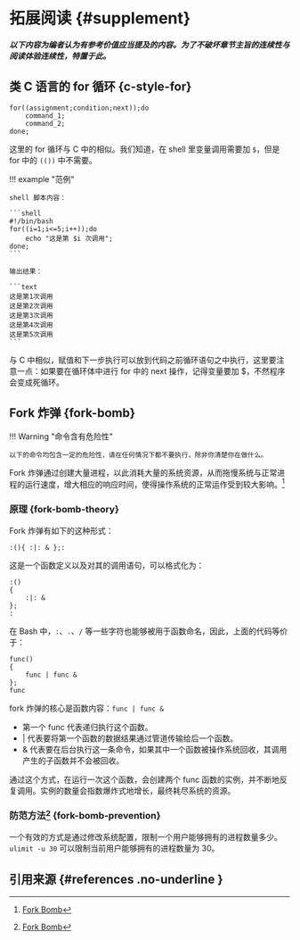 # 拓展阅读 {#supplement}

**_以下内容为编者认为有参考价值应当提及的内容。为了不破坏章节主旨的连续性与阅读体验连续性，特置于此。_**

## 类 C 语言的 for 循环 {c-style-for}

```shell
for((assignment;condition;next));do
    command_1;
    command_2;
done;
```

这里的 for 循环与 C 中的相似。我们知道，在 shell 里变量调用需要加 `$`，但是 for 中的 `(())` 中不需要。

!!! example "范例"

    shell 脚本内容：

    ```shell
    #!/bin/bash
    for((i=1;i<=5;i++));do
        echo "这是第 $i 次调用";
    done;
    ```

    输出结果：

    ```text
    这是第1次调用
    这是第2次调用
    这是第3次调用
    这是第4次调用
    这是第5次调用
    ```

与 C 中相似，赋值和下一步执行可以放到代码之前循环语句之中执行，这里要注意一点：如果要在循环体中进行 for 中的 next 操作，记得变量要加 $，不然程序会变成死循环。

## Fork 炸弹 {fork-bomb}

!!! Warning "命令含有危险性"

    以下的命令均包含一定的危险性，请在任何情况下都不要执行，除非你清楚你在做什么。

Fork 炸弹通过创建大量进程，以此消耗大量的系统资源，从而拖慢系统与正常进程的运行速度，增大相应的响应时间，使得操作系统的正常运作受到较大影响。[^1]

### 原理 {fork-bomb-theory}

Fork 炸弹有如下的这种形式：

```shell
:(){ :|: & };:
```

这是一个函数定义以及对其的调用语句，可以格式化为：

```shell
:()
{
    :|: &
};
:
```

在 Bash 中，`:`、`.`、`/` 等一些字符也能够被用于函数命名，因此，上面的代码等价于：

```shell
func()
{
    func | func &
};
func
```

fork 炸弹的核心是函数内容：`func | func &`

- 第一个 func 代表递归执行这个函数。
- | 代表要将第一个函数的数据结果通过管道传输给后一个函数。
- & 代表要在后台执行这一条命令，如果其中一个函数被操作系统回收，其调用产生的子函数并不会被回收。

通过这个方式，在运行一次这个函数，会创建两个 func 函数的实例，并不断地反复调用。实例的数量会指数爆炸式地增长，最终耗尽系统的资源。

### 防范方法[^1] {fork-bomb-prevention}

一个有效的方式是通过修改系统配置，限制一个用户能够拥有的进程数量多少。`ulimit -u 30` 可以限制当前用户能够拥有的进程数量为 30。

## 引用来源 {#references .no-underline }

[^1]: [Fork Bomb](https://en.wikipedia.org/wiki/Fork_bomb)
